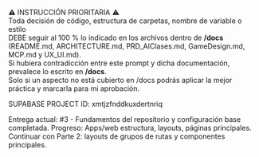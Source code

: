 ⚠️ INSTRUCCIÓN PRIORITARIA ⚠️  
Toda decisión de código, estructura de carpetas, nombre de variable o estilo  
DEBE seguir al 100 % lo indicado en los archivos dentro de **/docs**  
(README.md, ARCHITECTURE.md, PRD_AIClases.md, GameDesign.md, MCP.md y UX_UI.md).  
Si hubiera contradicción entre este prompt y dicha documentación, prevalece lo escrito en **/docs**.  
Solo si un aspecto no está cubierto en /docs podrás aplicar la mejor práctica y marcarla para mi aprobación.

SUPABASE PROJECT ID: xmtjzfnddkuxdertnriq

Entrega actual: #3 - Fundamentos del repositorio y configuración base completada.
Progreso: Apps/web estructura, layouts, páginas principales.
Continuar con Parte 2: layouts de grupos de rutas y componentes principales. 